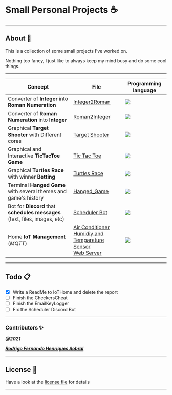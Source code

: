 # Small Personal Projects :coffee:
___ 

## About :pencil:

This is a collection of some small projects I've worked on.

Nothing too fancy, I just like to always keep my mind busy and do some cool things.

___

Concept | File | Programming language 
-- | -- | --
Converter of **Integer** into **Roman Numeration** | [Integer2Roman](Python/IntegersRomans/Integer2Roman.py) | <img src="https://img.icons8.com/color/48/000000/python--v1.png"/>
Converter of **Roman Numeration** into **Integer** | [Roman2Integer](Python/IntegersRomans/Roman2Integer.py) | <img src="https://img.icons8.com/color/48/000000/python--v1.png"/>
Graphical **Target Shooter** with Different cores | [Target Shooter](Python/MiniGames/TargetShooting.py) | <img src="https://img.icons8.com/color/48/000000/python--v1.png"/>
Graphical and Interactive **TicTacToe Game** | [Tic Tac Toe](Python/MiniGames/TicTacToe.py) | <img src="https://img.icons8.com/color/48/000000/python--v1.png"/>
Graphical **Turtles Race** with winner **Betting**  | [Turtles Race](Python/MiniGames/TurtlesRace.py) | <img src="https://img.icons8.com/color/48/000000/python--v1.png"/>
Terminal **Hanged Game** with several themes and game's history  | [Hanged_Game](C/Hanged_Game/GameEngine.c) |  <img src="https://img.icons8.com/color/48/000000/c-programming.png"/>
Bot for **Discord** that **schedules messages** (text, files, images, etc) | [Scheduler Bot](Python/DiscordBots/Scheduler_Bot/main.py) | <img src="https://img.icons8.com/color/48/000000/python--v1.png"/>
Home **IoT Management** (*MQTT*) | [Air Conditioner](Python/IoTHome/AC/AC.ino) <br> [Humidiy and Temparature Sensor](Python/IoTHome/HT_Sensor/HT_Sensor.ino) <br> [Web Server](Python/IoTHome/Web/app.py) | <img src="https://img.icons8.com/color/48/000000/python--v1.png"/>

___

## Todo :clipboard:

- [x] Write a ReadMe to IoTHome and delete the report
- [ ] Finish the CheckersCheat
- [ ] Finish the EmailKeyLogger
- [ ] Fix the Scheduler Discord Bot
<!-- - [ ] Build a Music Quiz Discord Bot -->

___

### **Contributors** :sparkles:

<html><i><b>@2021</b></i></html>

***[Rodrigo Fernando Henriques Sobral](https://github.com/RodrigoSobral2000)***

___

## License :link:
Have a look at the [license file](LICENSE) for details

___
